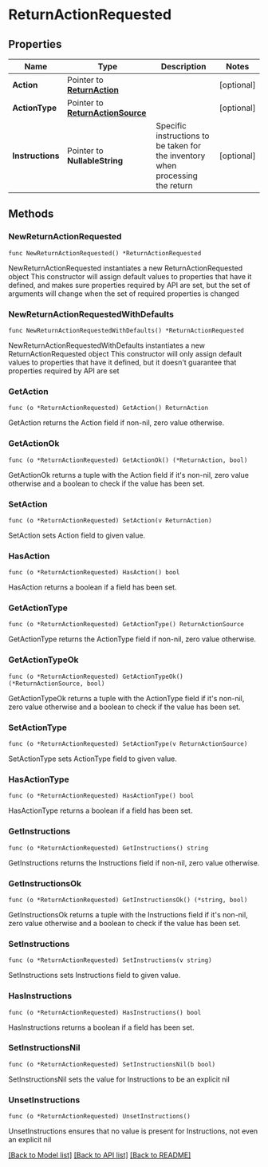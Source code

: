# ReturnActionRequested

## Properties

Name | Type | Description | Notes
------------ | ------------- | ------------- | -------------
**Action** | Pointer to [**ReturnAction**](ReturnAction.md) |  | [optional] 
**ActionType** | Pointer to [**ReturnActionSource**](ReturnActionSource.md) |  | [optional] 
**Instructions** | Pointer to **NullableString** | Specific instructions to be taken for the inventory when processing the return | [optional] 

## Methods

### NewReturnActionRequested

`func NewReturnActionRequested() *ReturnActionRequested`

NewReturnActionRequested instantiates a new ReturnActionRequested object
This constructor will assign default values to properties that have it defined,
and makes sure properties required by API are set, but the set of arguments
will change when the set of required properties is changed

### NewReturnActionRequestedWithDefaults

`func NewReturnActionRequestedWithDefaults() *ReturnActionRequested`

NewReturnActionRequestedWithDefaults instantiates a new ReturnActionRequested object
This constructor will only assign default values to properties that have it defined,
but it doesn't guarantee that properties required by API are set

### GetAction

`func (o *ReturnActionRequested) GetAction() ReturnAction`

GetAction returns the Action field if non-nil, zero value otherwise.

### GetActionOk

`func (o *ReturnActionRequested) GetActionOk() (*ReturnAction, bool)`

GetActionOk returns a tuple with the Action field if it's non-nil, zero value otherwise
and a boolean to check if the value has been set.

### SetAction

`func (o *ReturnActionRequested) SetAction(v ReturnAction)`

SetAction sets Action field to given value.

### HasAction

`func (o *ReturnActionRequested) HasAction() bool`

HasAction returns a boolean if a field has been set.

### GetActionType

`func (o *ReturnActionRequested) GetActionType() ReturnActionSource`

GetActionType returns the ActionType field if non-nil, zero value otherwise.

### GetActionTypeOk

`func (o *ReturnActionRequested) GetActionTypeOk() (*ReturnActionSource, bool)`

GetActionTypeOk returns a tuple with the ActionType field if it's non-nil, zero value otherwise
and a boolean to check if the value has been set.

### SetActionType

`func (o *ReturnActionRequested) SetActionType(v ReturnActionSource)`

SetActionType sets ActionType field to given value.

### HasActionType

`func (o *ReturnActionRequested) HasActionType() bool`

HasActionType returns a boolean if a field has been set.

### GetInstructions

`func (o *ReturnActionRequested) GetInstructions() string`

GetInstructions returns the Instructions field if non-nil, zero value otherwise.

### GetInstructionsOk

`func (o *ReturnActionRequested) GetInstructionsOk() (*string, bool)`

GetInstructionsOk returns a tuple with the Instructions field if it's non-nil, zero value otherwise
and a boolean to check if the value has been set.

### SetInstructions

`func (o *ReturnActionRequested) SetInstructions(v string)`

SetInstructions sets Instructions field to given value.

### HasInstructions

`func (o *ReturnActionRequested) HasInstructions() bool`

HasInstructions returns a boolean if a field has been set.

### SetInstructionsNil

`func (o *ReturnActionRequested) SetInstructionsNil(b bool)`

 SetInstructionsNil sets the value for Instructions to be an explicit nil

### UnsetInstructions
`func (o *ReturnActionRequested) UnsetInstructions()`

UnsetInstructions ensures that no value is present for Instructions, not even an explicit nil

[[Back to Model list]](../README.md#documentation-for-models) [[Back to API list]](../README.md#documentation-for-api-endpoints) [[Back to README]](../README.md)


